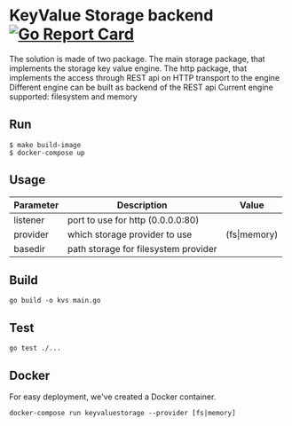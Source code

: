 # KeyValue Storage backend [![Go Report Card](https://goreportcard.com/badge/github.com/aspacca/keyvaluestorage)](https://goreportcard.com/report/github.com/aspacca/keyvaluestorage)

The solution is made of two package.
The main storage package, that implements the storage key value engine.
The http package, that implements the access through REST api on HTTP transport to the engine 
Different engine can be built as backend of the REST api
Current engine supported: filesystem and memory

## Run

```
$ make build-image
$ docker-compose up
```


## Usage
Parameter | Description | Value
--- | --- | ---
listener | port to use for http (0.0.0.0:80) |
provider | which storage provider to use | (fs\|memory)
basedir | path storage for filesystem provider|

## Build

```
go build -o kvs main.go
```

## Test

```
go test ./...
```

## Docker

For easy deployment, we've created a Docker container.

```
docker-compose run keyvaluestorage --provider [fs|memory]
```